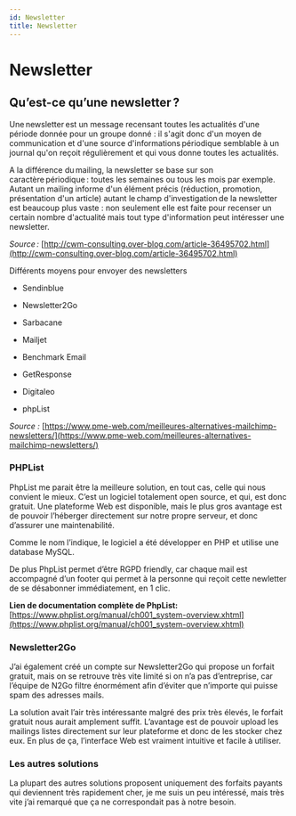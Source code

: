 ```yaml
---
id: Newsletter
title: Newsletter
---
```

# Newsletter

## Qu’est-ce qu’une newsletter ?

Une newsletter est un message recensant toutes les actualités d'une période donnée pour un groupe donné : il s'agit donc d'un moyen de communication et d'une source d'informations périodique semblable à un journal qu'on reçoit régulièrement et qui vous donne toutes les actualités.

A la différence du mailing, la newsletter se base sur son caractère périodique : toutes les semaines ou tous les mois par exemple. Autant un mailing informe d'un élément précis (réduction, promotion, présentation d'un article) autant le champ d'investigation de la newsletter est beaucoup plus vaste : non seulement elle est faite pour recenser un certain nombre d'actualité mais tout type d'information peut intéresser une newsletter.

*Source :* [http://cwm-consulting.over-blog.com/article-36495702.html](http://cwm-consulting.over-blog.com/article-36495702.html)

Différents moyens pour envoyer des newsletters

-   Sendinblue
    
-   Newsletter2Go
    
-   Sarbacane
    
-   Mailjet
    
-   Benchmark Email
    
-   GetResponse
    
-   Digitaleo
    
-   phpList
    

*Source :* [https://www.pme-web.com/meilleures-alternatives-mailchimp-newsletters/](https://www.pme-web.com/meilleures-alternatives-mailchimp-newsletters/)

### PHPList

PhpList me parait être la meilleure solution, en tout cas, celle qui nous convient le mieux. C’est un logiciel totalement open source, et qui, est donc gratuit. Une plateforme Web est  disponible, mais le plus gros avantage est de pouvoir l’héberger directement sur notre propre serveur, et donc d’assurer une maintenabilité.

Comme le nom l’indique, le logiciel a été développer en PHP et utilise une database MySQL.

De plus PhpList permet d’être RGPD friendly, car chaque mail est accompagné d’un footer qui permet à la personne qui reçoit cette newletter de se désabonner immédiatement, en 1 clic.

**Lien de documentation complète de PhpList:** [https://www.phplist.org/manual/ch001_system-overview.xhtml](https://www.phplist.org/manual/ch001_system-overview.xhtml)

### Newsletter2Go

J’ai également créé un compte sur Newsletter2Go qui propose un forfait gratuit, mais on se retrouve très vite limité si on n’a pas d’entreprise, car l’équipe de N2Go filtre énormément afin d’éviter que n’importe qui puisse spam des adresses mails.

La solution avait l’air très intéressante malgré des prix très élevés, le forfait gratuit nous aurait amplement suffit. L’avantage est de pouvoir upload les mailings listes directement sur leur plateforme et donc de les stocker chez eux. En plus de ça, l’interface Web est vraiment intuitive et facile à utiliser.

### Les autres solutions

La plupart des autres solutions proposent uniquement des forfaits payants qui deviennent très rapidement cher, je me suis un peu intéressé, mais très vite j’ai remarqué que ça ne correspondait pas à notre besoin.
